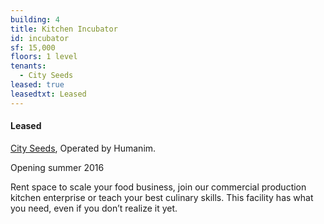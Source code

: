 ```yaml
---
building: 4
title: Kitchen Incubator
id: incubator
sf: 15,000
floors: 1 level
tenants:
  - City Seeds
leased: true
leasedtxt: Leased
---
```


#### Leased

[City Seeds](http://www.cityseeds.org), Operated by Humanim.

Opening summer 2016

Rent space to scale your food business, join our commercial production kitchen enterprise or
teach your best culinary skills. This facility has what you need, even if you don’t realize it yet.

